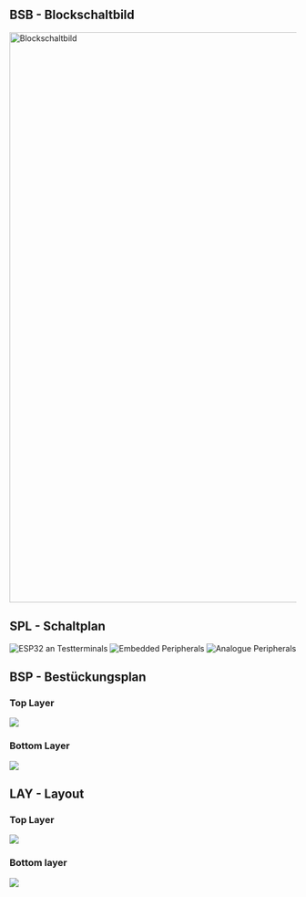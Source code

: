 ## BSB - Blockschaltbild
<picture>
 <source media="(prefers-color-scheme: dark)" srcset="/documentation/hw-docs/BSB-white.svg" width="1000">
 <img alt="Blockschaltbild" src="/documentation/hw-docs/BSB-black.svg" width="1000">
</picture>

## SPL - Schaltplan
![ESP32 an Testterminals](/documentation/hw-docs/SPL-P1.png)
![Embedded Peripherals](/documentation/hw-docs/SPL-P2.png)
![Analogue Peripherals](/documentation/hw-docs/SPL-P3.png)

## BSP - Bestückungsplan
### Top Layer
![](/manufacturing/MTAP-MIDI-GTCN_V1/docu/2022-12-17/images/MTAP-Embedded-parts-top.png)
### Bottom Layer
![](/manufacturing/MTAP-MIDI-GTCN_V1/docu/2022-12-17/images/MTAP-Embedded-parts-bot.png)

## LAY - Layout
### Top Layer
![](/manufacturing/MTAP-MIDI-GTCN_V1/docu/2022-12-17/images/MTAP-Embedded-l01-top.png)
### Bottom layer
![](/manufacturing/MTAP-MIDI-GTCN_V1/docu/2022-12-17/images/MTAP-Embedded-l16-bot.png)
